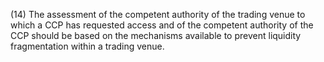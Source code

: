 (14) The assessment of the competent authority of the trading venue to which a CCP has requested access and of the competent authority of the CCP should be based on the mechanisms available to prevent liquidity fragmentation within a trading venue.